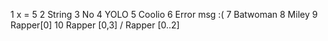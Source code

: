 1 x = 5
2 String
3 No
4 YOLO
5 Coolio
6 Error msg :(
7 Batwoman
8 Miley
9 Rapper[0]
10 Rapper [0,3] / Rapper [0..2]